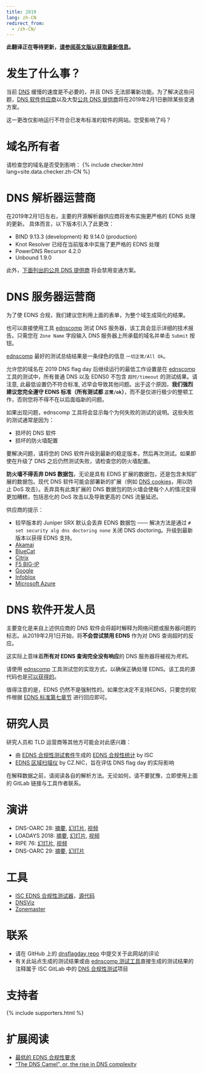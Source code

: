 ```yaml
---
title: 2019
lang: zh-CN
redirect_from:
  - /zh-CN/
---
```


**此翻译正在等待更新，[请参阅英文版以获取最新信息](/en/)。**


发生了什么事？
==================
当前 [DNS](https://zh.wikipedia.org/wiki/%E5%9F%9F%E5%90%8D%E7%B3%BB%E7%BB%9F) 缓慢的速度是不必要的，并且 DNS 无法部署新功能。为了解决这些问题，[DNS 软件供应商](#支持者)以及大型[公共 DNS 提供商](#支持者)将在2019年2月1日删除某些变通方案。

这一更改仅影响运行不符合已发布标准的软件的网站。您受影响了吗？

域名所有者
=============
请检查您的域名是否受到影响：
{% include checker.html lang=site.data.checker.zh-CN %}

DNS 解析器运营商
======================

在2019年2月1日左右，主要的开源解析器供应商将发布实施更严格的 EDNS 处理的更新。 具体而言，以下版本引入了此更改：

* BIND 9.13.3 (development) 和 9.14.0 (production)
* Knot Resolver 已经在当前版本中实施了更严格的 EDNS 处理
* PowerDNS Recursor 4.2.0
* Unbound 1.9.0

此外，[下面列出的公共 DNS 提供商](#支持者) 将会禁用变通方案。

DNS 服务器运营商
====================
为了使 EDNS 合规，我们建议您利用上面的表单，为整个域生成简化的结果。

也可以直接使用工具 [ednscomp](https://ednscomp.isc.org/ednscomp) 测试 DNS 服务器，该工具会显示详细的技术报告。只需您在 `Zone Name` 字段输入 DNS 服务器上所承载的域名并单击 `Submit` 按钮。

[ednscomp](https://ednscomp.isc.org/ednscomp) 最好的测试总结结果是一条绿色的信息 `一切正常/All Ok`。

允许您的域名在 2019 DNS flag day 后继续运行的最低工作设置是在 [ednscomp](https://ednscomp.isc.org/ednscomp) 工具的测试中，所有普通 DNS 以及 EDNS0 不包含 `超时/timeout` 的测试结果。请注意, 此最低设置仍不符合标准, 迟早会导致其他问题。出于这个原因，**我们强烈建议您完全遵守 EDNS 标准（所有测试都 `正常/ok`）**，而不是仅进行极少的整顿工作，否则您将不得不在以后面临新的问题。

如果出现问题，ednscomp 工具将会显示每个为何失败的测试的说明。这些失败的测试通常是因为：

* 损坏的 DNS 软件
* 损坏的防火墙配置

要解决问题，请将您的 DNS 软件升级到最新的稳定版本，然后再次测试。如果即使在升级了 DNS 之后仍然测试失败，请检查您的防火墙配置。

**防火墙不得丢弃 DNS 数据包**，无论是具有 EDNS 扩展的数据包，还是包含未知扩展的数据包。现代 DNS 软件可能会部署新的扩展（例如 [DNS cookies](https://tools.ietf.org/html/rfc7873)，用以防止 DoS 攻击）。丢弃具有此类扩展的 DNS 数据包的防火墙会使每个人的情况变得更加糟糕，包括恶化的 DoS 攻击以及导致更高的 DNS 流量延迟。

供应商的提示：

* 较早版本的 Juniper SRX 默认会丢弃 EDNS 数据包 —— 解决方法是通过 `# set security alg dns doctoring none` 关闭 DNS doctoring。升级到最新版本以获得 EDNS 支持。 
* [Akamai](https://community.akamai.com/customers/s/article/CloudSecurityDNSFlagDayandAkamai20190115151216?language=zh_CN)
* [BlueCat](https://www.bluecatnetworks.com/blog/dns-flag-day-is-coming-and-bluecat-is-ready/)
* [Citrix](https://support.citrix.com/article/CTX241493)
* [F5 BIG-IP](https://support.f5.com/csp/article/K07808381?sf206085287=1)
* [Google](https://groups.google.com/d/msg/public-dns-announce/-qaRKDV9InA/CsX-2fJpBAAJ)
* [Infoblox](https://community.infoblox.com/t5/Community-Blog/DNS-Flag-Day/ba-p/15843?es_p=8449211)
* [Microsoft Azure](https://azure.microsoft.com/en-us/updates/azure-dns-flag-day/)

DNS 软件开发人员
=======================
主要变化是来自上述供应商的 DNS 软件会将超时解释为网络问题或服务器问题的标志。从2019年2月1日开始，将**不会尝试禁用 EDNS** 作为对 DNS 查询超时的反应。

这实际上意味着**所有对 EDNS 查询完全没有响应**的 DNS 服务器将被视为*死机*。

请使用 [ednscomp](https://ednscomp.isc.org/ednscomp) 工具测试您的实现方式，以确保正确处理 EDNS。该工具的源代码也是[可以获得的](https://gitlab.isc.org/isc-projects/DNS-Compliance-Testing)。

值得注意的是，EDNS 仍然不是强制性的。如果您决定不支持EDNS，只要您的软件根据 [EDNS 标准第七章节](https://tools.ietf.org/html/rfc6891#section-7) 进行回应即可。

研究人员
===========
研究人员和 TLD 运营商等其他方可能会对此感兴趣：

* 由 [EDNS 合规性测试套件](https://gitlab.isc.org/isc-projects/DNS-Compliance-Testing)生成的 [EDNS 合规性统计](https://ednscomp.isc.org/) by ISC
* [EDNS 区域扫描仪](https://gitlab.labs.nic.cz/knot/edns-zone-scanner/) by CZ.NIC，旨在评估 DNS flag day 的实际影响

在解释数据之前，请阅读各自的解析方法。无论如何，请不要犹豫，立即使用上面的 GitLab 链接与工具作者联系。

演讲
=============

* DNS-OARC 28: [摘要](https://indico.dns-oarc.net/event/28/contributions/515/), [幻灯片](https://indico.dns-oarc.net/event/28/contributions/515/attachments/490/799/Removing_EDNS_Workarounds.pdf), [视频](https://www.youtube.com/watch?v=9YYH8JFH_bY&feature=youtu.be&t=5198)
* LOADAYS 2018: [摘要](http://loadays.org/pages/dnsupdate.html), [幻灯片](http://loadays.org/files/plexis-edns-workaround-removal-loadays-2018.pdf), [视频](https://www.youtube.com/watch?v=OXbbH0ORmSY)
* RIPE 76: [幻灯片](https://ripe76.ripe.net/presentations/159-edns.pdf), [视频](https://ripe76.ripe.net/archives/video/161)
* DNS-OARC 29: [摘要](https://indico.dns-oarc.net/event/29/contributions/662/), [幻灯片](https://indico.dns-oarc.net/event/29/contributions/662/attachments/634/1063/EDNS_Flag_Day_-_OARC29.pdf)

工具
=====

 * [ISC EDNS 合规性测试器](https://ednscomp.isc.org/)，[源代码](https://gitlab.isc.org/isc-projects/DNS-Compliance-Testing)
 * [DNSViz](http://dnsviz.net/)
 * [Zonemaster](http://zonemaster.net/)

联系
========

 * 请在 GitHub 上的 [dnsflagday repo](https://github.com/dns-violations/dnsflagday/issues) 中提交关于此网站的评论
 * 有关此站点生成的测试结果或由 [ednscomp 测试工具](https://ednscomp.isc.org/ednscomp)直接生成的测试结果的注释属于 ISC GitLab 中的 [DNS 合规性测试](https://gitlab.isc.org/isc-projects/DNS-Compliance-Testing)项目

支持者
==========
{% include supporters.html %}

扩展阅读
==================
 * [最低的 EDNS 合规性要求](https://datatracker.ietf.org/doc/draft-spacek-edns-camel-diet/)
 * [“The DNS Camel”, or, the rise in DNS complexity](https://blog.powerdns.com/2018/03/22/the-dns-camel-or-the-rise-in-dns-complexit/)
